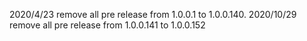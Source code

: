 2020/4/23 remove all pre release from 1.0.0.1 to 1.0.0.140.
2020/10/29 remove all pre release from 1.0.0.141 to 1.0.0.152
